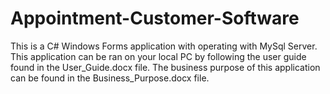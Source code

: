 # Appointment-Customer-Software

This is a C# Windows Forms application with operating with MySql Server. This application can be ran on your local PC by following the user guide found in the 
User_Guide.docx file. The business purpose of this application can be found in the Business_Purpose.docx file.
